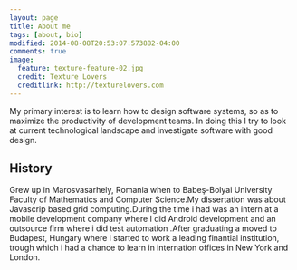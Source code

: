 ```yaml
---
layout: page
title: About me
tags: [about, bio]
modified: 2014-08-08T20:53:07.573882-04:00
comments: true
image:
  feature: texture-feature-02.jpg
  credit: Texture Lovers
  creditlink: http://texturelovers.com
---
```


My primary interest is to learn how to design software systems, so as to maximize the productivity of development teams. In doing this I try to look at current technological landscape and investigate software with good design.
## History

Grew up in Marosvasarhely, Romania when to Babeş-Bolyai University
Faculty of Mathematics and Computer Science.My dissertation was about Javascrip based grid computing.During the time i had was an intern at a mobile development company where I did Android development and an outsource firm where i did test automation .After graduating a moved to Budapest, Hungary where i started to work a leading finantial institution, trough which i had a chance to learn in internation offices in New York and London.
